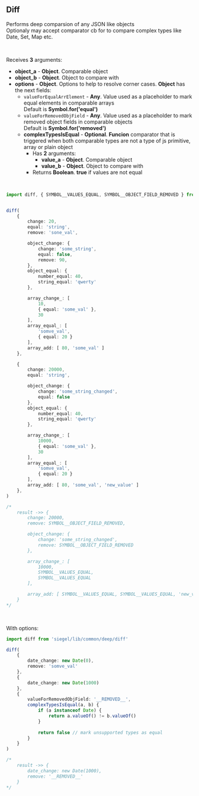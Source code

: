 ## Diff

Performs deep comparsion of any JSON like objects<br />
Optionaly may accept comparator cb for to compare complex types like Date, Set, Map etc.

<br />

Receives **3** arguments:
- **object_a** - **Object**. Comparable object
- **object_b** - **Object**. Object to compare with
- **options** - **Object**. Options to help to resolve corner cases. **Object** has the next fields:
    - `valueForEqualArrElement` - **Any**. Value used as a placeholder to mark equal elements in comparable arrays<br />
        Default is **Symbol.for('equal')**
    - `valueForRemovedObjField` - **Any**. Value used as a placeholder to mark removed object fields in comparable objects<br />
    Default is **Symbol.for('removed')** 
    - **complexTypesIsEqual** - **Optional**. **Funcion** comparator that is triggered when both comparable types are not a type of js primitive, array or plain object
        - Has **2** arguments:
            - **value_a** - **Object**. Comparable object
            - **value_b** - **Object**. Object to compare with
        - Returns **Boolean**. **true** if values are not equal

<br />

```ts
import diff, { SYMBOL__VALUES_EQUAL, SYMBOL__OBJECT_FIELD_REMOVED } from 'siegel/lib/common/deep/diff'


diff(
    {
        change: 20,
        equal: 'string',
        remove: 'sone_val',

        object_change: {
            change: 'some_string',
            equal: false,
            remove: 90,
        },
        object_equal: {
            number_equal: 40,
            string_equal: 'qwerty'
        },

        array_change_: [
            10,
            { equal: 'some_val' },
            30
        ],
        array_equal_: [
            'somve_val',
            { equal: 20 }
        ],
        array_add: [ 80, 'some_val' ]
    },

    {
        change: 20000,
        equal: 'string',

        object_change: {
            change: 'some_string_changed',
            equal: false
        },
        object_equal: {
            number_equal: 40,
            string_equal: 'qwerty'
        },

        array_change_: [
            10000,
            { equal: 'some_val' },
            30
        ],
        array_equal_: [
            'somve_val',
            { equal: 20 }
        ],
        array_add: [ 80, 'some_val', 'new_value' ]
    },
)

/*
    result ->> {
        change: 20000,
        remove: SYMBOL__OBJECT_FIELD_REMOVED,

        object_change: {
            change: 'some_string_changed',
            remove: SYMBOL__OBJECT_FIELD_REMOVED
        },

        array_change_: [
            10000,
            SYMBOL__VALUES_EQUAL,
            SYMBOL__VALUES_EQUAL
        ],

        array_add: [ SYMBOL__VALUES_EQUAL, SYMBOL__VALUES_EQUAL, 'new_value' ]
    }
*/
```

<br />

With options:

```ts
import diff from 'siegel/lib/common/deep/diff'

diff(
    {
        date_change: new Date(0),
        remove: 'somve_val'
    },
    {
        date_change: new Date(1000)
    },
    {
        valueForRemovedObjField: '__REMOVED__',
        complexTypesIsEqual(a, b) {
            if (a instanceof Date) {
                return a.valueOf() != b.valueOf()
            }
    
            return false // mark unsupported types as equal 
        }
    }
)

/*
    result ->> {
        date_change: new Date(1000),
        remove: '__REMOVED__'
    }
*/
```